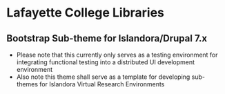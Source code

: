 
# Lafayette College Libraries
## Bootstrap Sub-theme for Islandora/Drupal 7.x
* Please note that this currently only serves as a testing environment for integrating functional testing into a distributed UI development environment
* Also note this theme shall serve as a template for developing sub-themes for Islandora Virtual Research Environments
